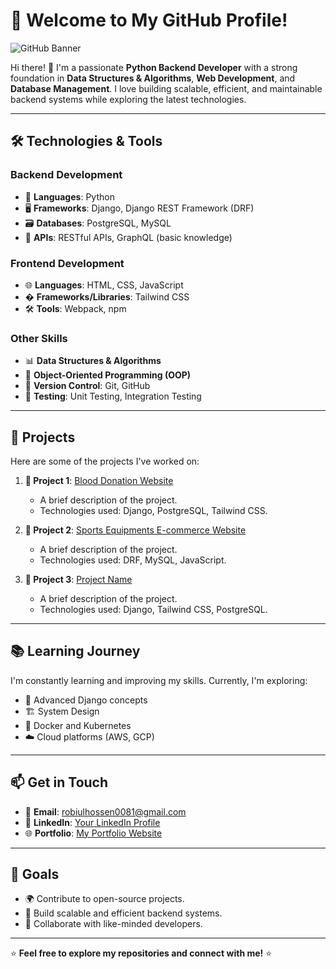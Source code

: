 # 🚀 Welcome to My GitHub Profile!

![GitHub Banner](https://i.ibb.co/SXWkVKjK/cover-photo-another.png)

Hi there! 👋 I'm a passionate **Python Backend Developer** with a strong foundation in **Data Structures & Algorithms**, **Web Development**, and **Database Management**. I love building scalable, efficient, and maintainable backend systems while exploring the latest technologies.

---

## 🛠️ **Technologies & Tools**

### **Backend Development**
- 🐍 **Languages**: Python
- 🖥️ **Frameworks**: Django, Django REST Framework (DRF)
- 🗃️ **Databases**: PostgreSQL, MySQL
- 🔗 **APIs**: RESTful APIs, GraphQL (basic knowledge)

### **Frontend Development**
- 🌐 **Languages**: HTML, CSS, JavaScript
- � **Frameworks/Libraries**: Tailwind CSS
- 🛠️ **Tools**: Webpack, npm

### **Other Skills**
- 📊 **Data Structures & Algorithms**
- 🧩 **Object-Oriented Programming (OOP)**
- 🔄 **Version Control**: Git, GitHub
- 🧪 **Testing**: Unit Testing, Integration Testing

---

## 🌟 **Projects**

Here are some of the projects I've worked on:

1. **📂 Project 1**: [Blood Donation Website](https://blood-project-frontend-part.vercel.app/)  
   - A brief description of the project.
   - Technologies used: Django, PostgreSQL, Tailwind CSS.

2. **📂 Project 2**: [Sports Equipments E-commerce Website](https://job-placement-project-client-part-kv99.vercel.app/)  
   - A brief description of the project.
   - Technologies used: DRF, MySQL, JavaScript.

3. **📂 Project 3**: [Project Name](https://github.com/yourusername/project3)  
   - A brief description of the project.
   - Technologies used: Django, Tailwind CSS, PostgreSQL.

---

## 📚 **Learning Journey**

I'm constantly learning and improving my skills. Currently, I'm exploring:
- 🐳 Advanced Django concepts
- 🏗️ System Design
- 🐋 Docker and Kubernetes
- ☁️ Cloud platforms (AWS, GCP)

---

## 📫 **Get in Touch**

- 📧 **Email**: [robiulhossen0081@gmail.com](mailto:robiulhossen0081@gmail.com)
- 🔗 **LinkedIn**: [Your LinkedIn Profile](https://www.linkedin.com/in/rabiul-hossen-8249b5297/)
- 🌐 **Portfolio**: [My Portfolio Website](https://my-portfolio-five-zeta-21.vercel.app/)

---

## 🎯 **Goals**

- 🌍 Contribute to open-source projects.
- 🚀 Build scalable and efficient backend systems.
- 🤝 Collaborate with like-minded developers.

---

⭐️ **Feel free to explore my repositories and connect with me!** ⭐️

